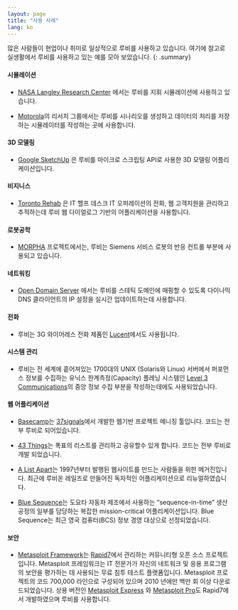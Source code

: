 ```yaml
---
layout: page
title: "사용 사례"
lang: ko
---
```


많은 사람들이 현업이나 취미로 일상적으로 루비를 사용하고 있습니다.
여기에 참고로 실생활에서 루비를 사용하고 있는 예를 모아 보았습니다.
{: .summary}

#### 시뮬레이션

* [NASA Langley Research Center][1] 에서는 루비를 지휘 시뮬레이션에
  사용하고 있습니다.

* [Motorola][2]의 리서치 그룹에서는 루비를 시나리오를 생성하고 데이터의
  처리를 저장하는 시뮬레이터를 작성하는 곳에 사용합니다.

#### 3D 모델링

* [Google SketchUp][3] 은 루비를 마이크로 스크립팅 API로 사용한
  3D 모델링 어플리케이션입니다.

#### 비지니스

* [Toronto Rehab][4] 은 IT 핼프 데스크 IT 오퍼레이션의 전화, 웹 고객지원을
  관리하고 추적하는데 루비 웹 다이얼로그 기반의 어플리케이션을 사용합니다.

#### 로봇공학

* [MORPHA][5] 프로젝트에서는, 루비는 Siemens 서비스 로봇의 반응 컨트롤
  부분에 사용되고 있습니다.

#### 네트워킹

* [Open Domain Server][6] 에서는 루비를 스테틱 도메인에 매핑할 수 있도록
  다이나믹 DNS 클라이언트의 IP 설정을 실시간 업데이트하는데 사용합니다.

#### 전화

* 루비는 3G 와이어레스 전화 제품인 [Lucent][7]에서도 사용됩니다.

#### 시스템 관리

* 루비는 전 세계에 흩어져있는 1700대의 UNIX (Solaris와 Linux) 서버에서
  퍼포먼스 정보를 수집하는 유닉스 한계측정(Capacity) 플레닝 시스템인
  [Level 3 Communications][8]의 중앙 정보 수집 부분을 작성하는데에도
  사용되었습니다.

#### 웹 어플리케이션

* [Basecamp][9]는 [37signals][10]에서 개발한 웹기반 프로젝트 메니징 툴입니다.
  코드는 전부 루비로 되어있습니다.

* [43 Things][11]는 폭표의 리스트를 관리하고 공유할수 있게 합니다.
  코드는 전부 루비로 개발 되었습니다.

* [A List Apart][12]는 1997년부터 발행된 웹사이트를 만드는 사람들을 위한
  메거진입니다. 최근에 루비온 레일즈로 만들어진 독자적인 어플리케이션으로
  리뉴얼하였습니다.

* [Blue Sequence][13]는 도요타 자동차 제조에서 사용하는 “sequence-in-time”
  생산 공정의 일부를 담당하는 복잡한 mission-critical 어플리케이션입니다.
  Blue Sequence는 최근 영국 컴퓨터(BCS) 정보 경영 대상으로 선정되었습니다.

#### 보안

* [Metasploit Framework][14]는 [Rapid7][15]에서 관리하는 커뮤니티형
  오픈 소스 프로젝트입니다. Metasploit 프레임워크는 IT 전문가가 자신의
  네트워크 및 응용 프로그램의 보안을 평가하는 데 사용되는 무료 침투
  테스트 플랫폼입니다. Metasploit 프로젝트의 코드 700,000 라인으로
  구성되어 있으며 2010 년에만 백만 회 이상 다운로드되었습니다.
  상용 버전인 [Metasploit Express][16] 와 [Metasploit Pro][17]도
  Rapid7에서 개발하였으며 루비를 사용합니다.



[1]: http://www.larc.nasa.gov/
[2]: http://www.motorola.com
[3]: http://www.sketchup.com/
[4]: http://www.torontorehab.com
[5]: http://www.morpha.de/php_e/index.php3
[6]: http://ods.org/
[7]: http://www.lucent.com/
[8]: http://www.level3.com/
[9]: http://www.basecamphq.com
[10]: http://www.37signals.com
[11]: http://www.43things.com
[12]: http://www.alistapart.com
[13]: http://www.bluefountain.com/supply-chain-management/
[14]: http://www.metasploit.com
[15]: http://www.rapid7.com
[16]: http://www.rapid7.com/products/metasploit-express.jsp
[17]: http://www.rapid7.com/products/metasploit-pro.jsp
